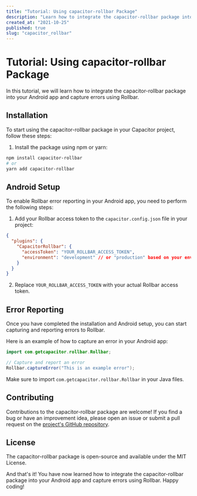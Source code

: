 ```yaml
---
title: "Tutorial: Using capacitor-rollbar Package"
description: "Learn how to integrate the capacitor-rollbar package into your Android app and capture errors using Rollbar."
created_at: "2021-10-25"
published: true
slug: "capacitor_rollbar"
---
```


# Tutorial: Using capacitor-rollbar Package

In this tutorial, we will learn how to integrate the capacitor-rollbar package into your Android app and capture errors using Rollbar.

## Installation

To start using the capacitor-rollbar package in your Capacitor project, follow these steps:

1. Install the package using npm or yarn:

```bash
npm install capacitor-rollbar
# or
yarn add capacitor-rollbar
```

## Android Setup

To enable Rollbar error reporting in your Android app, you need to perform the following steps:

1. Add your Rollbar access token to the `capacitor.config.json` file in your project:

```json
{
  "plugins": {
    "CapacitorRollbar": {
      "accessToken": "YOUR_ROLLBAR_ACCESS_TOKEN",
      "environment": "development" // or "production" based on your environment
    }
  }
}
```

2. Replace `YOUR_ROLLBAR_ACCESS_TOKEN` with your actual Rollbar access token.

## Error Reporting

Once you have completed the installation and Android setup, you can start capturing and reporting errors to Rollbar.

Here is an example of how to capture an error in your Android app:

```java
import com.getcapacitor.rollbar.Rollbar;

// Capture and report an error
Rollbar.captureError("This is an example error");
```

Make sure to import `com.getcapacitor.rollbar.Rollbar` in your Java files.

## Contributing

Contributions to the capacitor-rollbar package are welcome! If you find a bug or have an improvement idea, please open an issue or submit a pull request on the [project's GitHub repository](https://github.com/example/capacitor-rollbar).

## License

The capacitor-rollbar package is open-source and available under the MIT License.

And that's it! You have now learned how to integrate the capacitor-rollbar package into your Android app and capture errors using Rollbar. Happy coding!